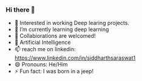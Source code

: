 ### Hi there 👋

- 🔭 Interested in working Deep learing projects. 
- 🌱 I’m currently learning deep learning 
- 👯 Collabiorations are welcomed! 
- 💬 Artificial Intelligence
- 📫 reach me on linkedin: https://www.linkedin.com/in/siddharthsaraswat1
- 😄 Pronouns: He/Him
- ⚡ Fun fact: I was born in a jeep!
